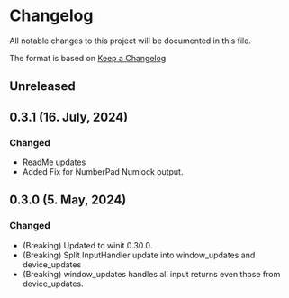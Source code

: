 # Changelog

All notable changes to this project will be documented in this file.

The format is based on [Keep a Changelog](https://keepachangelog.com/en/1.0.0/)
## Unreleased

## 0.3.1 (16. July, 2024)
### Changed
- ReadMe updates
- Added Fix for NumberPad Numlock output.

## 0.3.0 (5. May, 2024)
### Changed
- (Breaking) Updated to winit 0.30.0.
- (Breaking) Split InputHandler update into window_updates and device_updates
- (Breaking) window_updates handles all input returns even those from device_updates.

